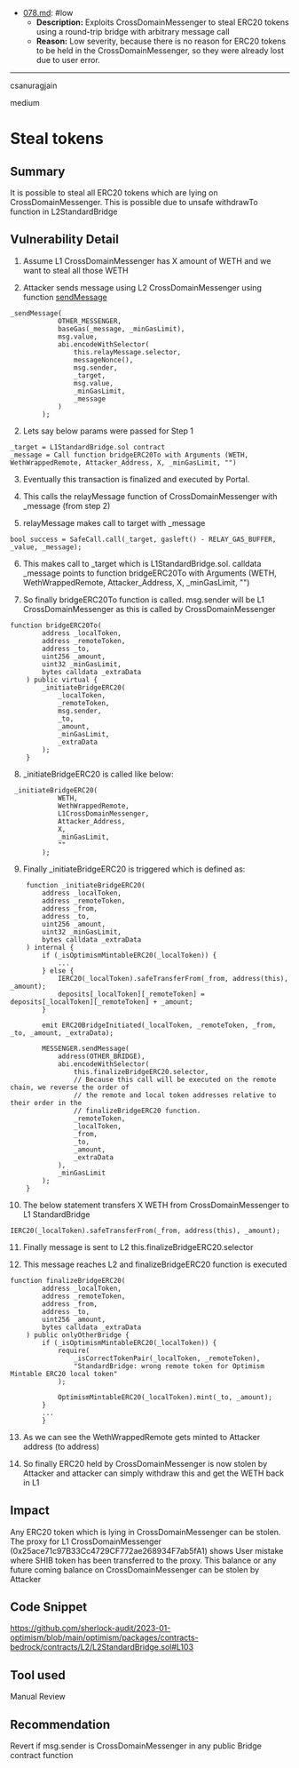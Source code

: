 
- [078.md](0-system-findings/1-processed/3-medium/10-circular-cross-domain-messenger-exploit/078.md): #low
  - **Description:** Exploits CrossDomainMessenger to steal ERC20 tokens using a round-trip bridge with arbitrary message call
  - **Reason:** Low severity, because there is no reason for ERC20 tokens to be held in the CrossDomainMessenger,
    so they were already lost due to user error.

---

csanuragjain

medium

# Steal tokens

## Summary
It is possible to steal all ERC20 tokens which are lying on CrossDomainMessenger. This is possible due to unsafe withdrawTo function in L2StandardBridge

## Vulnerability Detail
1. Assume L1 CrossDomainMessenger has X amount of WETH and we want to steal all those WETH

2. Attacker sends message using L2 CrossDomainMessenger using function [sendMessage](https://github.com/sherlock-audit/2023-01-optimism/blob/main/optimism/packages/contracts-bedrock/contracts/universal/CrossDomainMessenger.sol#L212)

```solidity
_sendMessage(
            OTHER_MESSENGER,
            baseGas(_message, _minGasLimit),
            msg.value,
            abi.encodeWithSelector(
                this.relayMessage.selector,
                messageNonce(),
                msg.sender,
                _target,
                msg.value,
                _minGasLimit,
                _message
            )
        );
```

2. Lets say below params were passed for Step 1

```solidity
_target = L1StandardBridge.sol contract
_message = Call function bridgeERC20To with Arguments (WETH, WethWrappedRemote, Attacker_Address, X, _minGasLimit, "")
```

3. Eventually this transaction is finalized and executed by Portal.

4. This calls the relayMessage function of CrossDomainMessenger with _message (from step 2)

5. relayMessage makes call to target with _message

```solidity
bool success = SafeCall.call(_target, gasleft() - RELAY_GAS_BUFFER, _value, _message);
```

6. This makes call to _target which is L1StandardBridge.sol. calldata _message points to function bridgeERC20To with Arguments (WETH, WethWrappedRemote, Attacker_Address, X, _minGasLimit, "")

7. So finally bridgeERC20To function is called. msg.sender will be L1 CrossDomainMessenger as this is called by CrossDomainMessenger

```solidity
function bridgeERC20To(
        address _localToken,
        address _remoteToken,
        address _to,
        uint256 _amount,
        uint32 _minGasLimit,
        bytes calldata _extraData
    ) public virtual {
        _initiateBridgeERC20(
            _localToken,
            _remoteToken,
            msg.sender,
            _to,
            _amount,
            _minGasLimit,
            _extraData
        );
    }
```

8. _initiateBridgeERC20 is called like below:

```solidity
 _initiateBridgeERC20(
            WETH,
            WethWrappedRemote,
            L1CrossDomainMessenger,
            Attacker_Address,
            X,
            _minGasLimit,
            ""
        );
```

9. Finally _initiateBridgeERC20 is triggered which is defined as:

```solidity
    function _initiateBridgeERC20(
        address _localToken,
        address _remoteToken,
        address _from,
        address _to,
        uint256 _amount,
        uint32 _minGasLimit,
        bytes calldata _extraData
    ) internal {
        if (_isOptimismMintableERC20(_localToken)) {
            ...
        } else {
            IERC20(_localToken).safeTransferFrom(_from, address(this), _amount);
            deposits[_localToken][_remoteToken] = deposits[_localToken][_remoteToken] + _amount;
        }

        emit ERC20BridgeInitiated(_localToken, _remoteToken, _from, _to, _amount, _extraData);

        MESSENGER.sendMessage(
            address(OTHER_BRIDGE),
            abi.encodeWithSelector(
                this.finalizeBridgeERC20.selector,
                // Because this call will be executed on the remote chain, we reverse the order of
                // the remote and local token addresses relative to their order in the
                // finalizeBridgeERC20 function.
                _remoteToken,
                _localToken,
                _from,
                _to,
                _amount,
                _extraData
            ),
            _minGasLimit
        );
    }
```

10. The below statement transfers X WETH from CrossDomainMessenger to L1 StandardBridge

```solidity
IERC20(_localToken).safeTransferFrom(_from, address(this), _amount);
```

11. Finally message is sent to L2 this.finalizeBridgeERC20.selector

12. This message reaches L2 and finalizeBridgeERC20 function is executed

```solidity
function finalizeBridgeERC20(
        address _localToken,
        address _remoteToken,
        address _from,
        address _to,
        uint256 _amount,
        bytes calldata _extraData
    ) public onlyOtherBridge {
        if (_isOptimismMintableERC20(_localToken)) {
            require(
                _isCorrectTokenPair(_localToken, _remoteToken),
                "StandardBridge: wrong remote token for Optimism Mintable ERC20 local token"
            );

            OptimismMintableERC20(_localToken).mint(_to, _amount);
        }
		...
		}
```

13. As we can see the WethWrappedRemote gets minted to Attacker address (to address)

14. So finally ERC20 held by CrossDomainMessenger is now stolen by Attacker and attacker can simply withdraw this and get the WETH back in L1

## Impact
Any ERC20 token which is lying in CrossDomainMessenger can be stolen. The proxy for L1 CrossDomainMessenger (0x25ace71c97B33Cc4729CF772ae268934F7ab5fA1) shows User mistake where SHIB token has been transferred to the proxy. This balance or any future coming balance on CrossDomainMessenger can be stolen by Attacker

## Code Snippet
https://github.com/sherlock-audit/2023-01-optimism/blob/main/optimism/packages/contracts-bedrock/contracts/L2/L2StandardBridge.sol#L103

## Tool used
Manual Review

## Recommendation
Revert if msg.sender is CrossDomainMessenger in any public Bridge contract function
